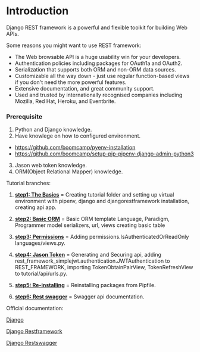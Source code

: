 # Introduction

Django REST framework is a powerful and flexible toolkit for building Web APIs.

Some reasons you might want to use REST framework:

- The Web browsable API is a huge usability win for your developers.
- Authentication policies including packages for OAuth1a and OAuth2.
- Serialization that supports both ORM and non-ORM data sources.
- Customizable all the way down - just use regular function-based views if you don't need the more powerful features.
- Extensive documentation, and great community support.
- Used and trusted by internationally recognised companies including Mozilla, Red Hat, Heroku, and Eventbrite.

### Prerequisite

1. Python and Django knowledge.
2. Have knowlege on how to configured environment.
  - https://github.com/boomcamp/pyenv-installation
  - https://github.com/boomcamp/setup-pip-pipenv-django-admin-python3
3. Jason web token knowledge.
4. ORM(Object Relational Mapper) knowledge.

Tutorial branches:


1. **[step1: The Basics](https://github.com/boomcamp/django-restframework/tree/step1-basics)** = Creating tutorial folder and setting up virtual environment with pipenv, django and djangorestframework installation, creating api app.

2. **[step2: Basic ORM](https://github.com/boomcamp/django-restframework/tree/step2-simple-orm)** = Basic ORM template Language, Paradigm, Programmer model serializers, url, views creating basic table

3. **[step3: Permissions](https://github.com/boomcamp/django-restframework/tree/step3-permissions)** = Adding permissions.IsAuthenticatedOrReadOnly languages/views.py.

4. **[step4: Jason Token](https://github.com/boomcamp/django-restframework/tree/step4-jwt)** = Generating and Securing api, adding rest_framework_simplejwt.authentication.JWTAuthentication to REST_FRAMEWORK, importing TokenObtainPairView, TokenRefreshView to tutorial/api/urls.py.

5. **[step5: Re-installing](https://github.com/boomcamp/django-restframework/tree/step5-tutorial)** = Reinstalling packages from Pipfile.

6. **[step6: Rest swagger](https://github.com/boomcamp/django-restframework/tree/step6-rest-swagger)** = Swagger api documentation.

Official documentation:

[Django](https://www.djangoproject.com/)

[Django Restframework](https://www.django-rest-framework.org/)

[Django Restswagger](https://django-rest-swagger.readthedocs.io/en/latest/)
